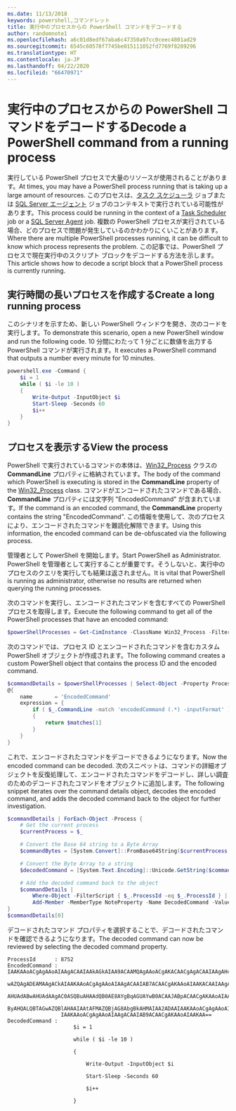 ```yaml
---
ms.date: 11/13/2018
keywords: powershell,コマンドレット
title: 実行中のプロセスからの PowerShell コマンドをデコードする
author: randomnote1
ms.openlocfilehash: a6c01d8edf67aba6c47350a97cc0ceec4801ad29
ms.sourcegitcommit: 6545c60578f7745be015111052fd7769f8289296
ms.translationtype: HT
ms.contentlocale: ja-JP
ms.lasthandoff: 04/22/2020
ms.locfileid: "66470971"
---
```

# <a name="decode-a-powershell-command-from-a-running-process"></a><span data-ttu-id="0651a-103">実行中のプロセスからの PowerShell コマンドをデコードする</span><span class="sxs-lookup"><span data-stu-id="0651a-103">Decode a PowerShell command from a running process</span></span>

<span data-ttu-id="0651a-104">実行している PowerShell プロセスで大量のリソースが使用されることがあります。</span><span class="sxs-lookup"><span data-stu-id="0651a-104">At times, you may have a PowerShell process running that is taking up a large amount of resources.</span></span>
<span data-ttu-id="0651a-105">このプロセスは、[タスク スケジューラ][] ジョブまたは [SQL Server エージェント][] ジョブのコンテキストで実行されている可能性があります。</span><span class="sxs-lookup"><span data-stu-id="0651a-105">This process could be running in the context of a [Task Scheduler][] job or a [SQL Server Agent][] job.</span></span> <span data-ttu-id="0651a-106">複数の PowerShell プロセスが実行されている場合、どのプロセスで問題が発生しているのかわかりにくいことがあります。</span><span class="sxs-lookup"><span data-stu-id="0651a-106">Where there are multiple PowerShell processes running, it can be difficult to know which process represents the problem.</span></span> <span data-ttu-id="0651a-107">この記事では、PowerShell プロセスで現在実行中のスクリプト ブロックをデコードする方法を示します。</span><span class="sxs-lookup"><span data-stu-id="0651a-107">This article shows how to decode a script block that a PowerShell process is currently running.</span></span>

## <a name="create-a-long-running-process"></a><span data-ttu-id="0651a-108">実行時間の長いプロセスを作成する</span><span class="sxs-lookup"><span data-stu-id="0651a-108">Create a long running process</span></span>

<span data-ttu-id="0651a-109">このシナリオを示すため、新しい PowerShell ウィンドウを開き、次のコードを実行します。</span><span class="sxs-lookup"><span data-stu-id="0651a-109">To demonstrate this scenario, open a new PowerShell window and run the following code.</span></span> <span data-ttu-id="0651a-110">10 分間にわたって 1 分ごとに数値を出力する PowerShell コマンドが実行されます。</span><span class="sxs-lookup"><span data-stu-id="0651a-110">It executes a PowerShell command that outputs a number every minute for 10 minutes.</span></span>

```powershell
powershell.exe -Command {
    $i = 1
    while ( $i -le 10 )
    {
        Write-Output -InputObject $i
        Start-Sleep -Seconds 60
        $i++
    }
}
```

## <a name="view-the-process"></a><span data-ttu-id="0651a-111">プロセスを表示する</span><span class="sxs-lookup"><span data-stu-id="0651a-111">View the process</span></span>

<span data-ttu-id="0651a-112">PowerShell で実行されているコマンドの本体は、[Win32_Process][] クラスの **CommandLine** プロパティに格納されています。</span><span class="sxs-lookup"><span data-stu-id="0651a-112">The body of the command which PowerShell is executing is stored in the **CommandLine** property of the [Win32_Process][] class.</span></span> <span data-ttu-id="0651a-113">コマンドがエンコードされたコマンドである場合、**CommandLine** プロパティには文字列 "EncodedCommand" が含まれています。</span><span class="sxs-lookup"><span data-stu-id="0651a-113">If the command is an encoded command, the **CommandLine** property contains the string "EncodedCommand".</span></span> <span data-ttu-id="0651a-114">この情報を使用して、次のプロセスにより、エンコードされたコマンドを難読化解除できます。</span><span class="sxs-lookup"><span data-stu-id="0651a-114">Using this information, the encoded command can be de-obfuscated via the following process.</span></span>

<span data-ttu-id="0651a-115">管理者として PowerShell を開始します。</span><span class="sxs-lookup"><span data-stu-id="0651a-115">Start PowerShell as Administrator.</span></span> <span data-ttu-id="0651a-116">PowerShell を管理者として実行することが重要です。そうしないと、実行中のプロセスのクエリを実行しても結果は返されません。</span><span class="sxs-lookup"><span data-stu-id="0651a-116">It is vital that PowerShell is running as administrator, otherwise no results are returned when querying the running processes.</span></span>

<span data-ttu-id="0651a-117">次のコマンドを実行し、エンコードされたコマンドを含むすべての PowerShell プロセスを取得します。</span><span class="sxs-lookup"><span data-stu-id="0651a-117">Execute the following command to get all of the PowerShell processes that have an encoded command:</span></span>

```powershell
$powerShellProcesses = Get-CimInstance -ClassName Win32_Process -Filter 'CommandLine LIKE "%EncodedCommand%"'
```

<span data-ttu-id="0651a-118">次のコマンドでは、プロセス ID とエンコードされたコマンドを含むカスタム PowerShell オブジェクトが作成されます。</span><span class="sxs-lookup"><span data-stu-id="0651a-118">The following command creates a custom PowerShell object that contains the process ID and the encoded command.</span></span>

```powershell
$commandDetails = $powerShellProcesses | Select-Object -Property ProcessId,
@{
    name       = 'EncodedCommand'
    expression = {
        if ( $_.CommandLine -match 'encodedCommand (.*) -inputFormat' )
        {
            return $matches[1]
        }
    }
}
```

<span data-ttu-id="0651a-119">これで、エンコードされたコマンドをデコードできるようになります。</span><span class="sxs-lookup"><span data-stu-id="0651a-119">Now the encoded command can be decoded.</span></span> <span data-ttu-id="0651a-120">次のスニペットは、コマンドの詳細オブジェクトを反復処理して、エンコードされたコマンドをデコードし、詳しい調査のためのデコードされたコマンドをオブジェクトに追加します。</span><span class="sxs-lookup"><span data-stu-id="0651a-120">The following snippet iterates over the command details object, decodes the encoded command, and adds the decoded command back to the object for further investigation.</span></span>

```powershell
$commandDetails | ForEach-Object -Process {
    # Get the current process
    $currentProcess = $_

    # Convert the Base 64 string to a Byte Array
    $commandBytes = [System.Convert]::FromBase64String($currentProcess.EncodedCommand)

    # Convert the Byte Array to a string
    $decodedCommand = [System.Text.Encoding]::Unicode.GetString($commandBytes)

    # Add the decoded command back to the object
    $commandDetails |
        Where-Object -FilterScript { $_.ProcessId -eq $_.ProcessId } |
        Add-Member -MemberType NoteProperty -Name DecodedCommand -Value $decodedCommand
}
$commandDetails[0]
```

<span data-ttu-id="0651a-121">デコードされたコマンド プロパティを選択することで、デコードされたコマンドを確認できるようになります。</span><span class="sxs-lookup"><span data-stu-id="0651a-121">The decoded command can now be reviewed by selecting the decoded command property.</span></span>

```output
ProcessId      : 8752
EncodedCommand : IAAKAAoACgAgAAoAIAAgACAAIAAkAGkAIAA9ACAAMQAgAAoACgAKACAACgAgACAAIAAgAHcAaABpAGwAZQAgACgAIAAkAGkAIAAtAG
                 wAZQAgADEAMAAgACkAIAAKAAoACgAgAAoAIAAgACAAIAB7ACAACgAKAAoAIAAKACAAIAAgACAAIAAgACAAIABXAHIAaQB0AGUALQBP
                 AHUAdABwAHUAdAAgAC0ASQBuAHAAdQB0AE8AYgBqAGUAYwB0ACAAJABpACAACgAKAAoAIAAKACAAIAAgACAAIAAgACAAIABTAHQAYQ
                 ByAHQALQBTAGwAZQBlAHAAIAAtAFMAZQBjAG8AbgBkAHMAIAA2ADAAIAAKAAoACgAgAAoAIAAgACAAIAAgACAAIAAgACQAaQArACsA
                 IAAKAAoACgAgAAoAIAAgACAAIAB9ACAACgAKAAoAIAAKAA==
DecodedCommand :
                     $i = 1

                     while ( $i -le 10 )

                     {

                         Write-Output -InputObject $i

                         Start-Sleep -Seconds 60

                         $i++

                     }
```

[タスク スケジューラ]: /windows/desktop/TaskSchd/task-scheduler-start-page
[Task Scheduler]: /windows/desktop/TaskSchd/task-scheduler-start-page
[SQL Server エージェント]: /sql/ssms/agent/sql-server-agent
[SQL Server Agent]: /sql/ssms/agent/sql-server-agent
[Win32_Process]: /windows/desktop/CIMWin32Prov/win32-process
